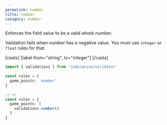 ```yaml
---
permalink: number
title: number
category: number
---
```


Enforces the field value to be a valid whole number.
 
Validation fails when number has a negative value. You must use `integer`
or `float` rules for that.
 
[casts]
  [label from="string", to="integer"]
[/casts]
 
```ts
import { validations } from 'indicative/validator'
 
const rules = {
  game_points: 'number'
}
 
// or
const rules = {
  game_points: [
    validations.number()
  ]
}
```